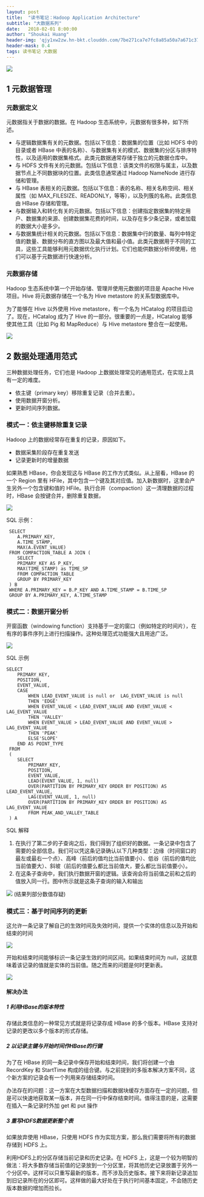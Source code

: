 ```yaml
---
layout: post
title:  "读书笔记：Hadoop Application Architecture"
subtitle: "大数据系列"
date:   2018-02-01 8:00:00
author: "Shoukai Huang"
header-img: 'qjy1xw2zw.hn-bkt.clouddn.com/7be271ca7e7fc8a85a50a7a671c370c2.jpg'
header-mask: 0.4
tags: 读书笔记 大数据
---
```


![](http://qjy1xw2zw.hn-bkt.clouddn.com/776b866eaa00fe715f19ef94cbd4d6d1.jpg)

## 1 元数据管理

### 元数据定义

元数据指关于数据的数据。在 Hadoop 生态系统中，元数据有很多种，如下所述。

* 与逻辑数据集有关的元数据。包括以下信息：数据集的位置（比如 HDFS 中的目录或者 HBase 中表的名称）、与数据集有关的模式、数据集的分区与排序特性，以及适用的数据集格式。此类元数据通常存储于独立的元数据仓库中。
* 与 HDFS 文件有关的元数据。包括以下信息：该类文件的权限与属主，以及数据节点上不同数据块的位置。此类信息通常通过 Hadoop NameNode 进行存储和管理。
* 与 HBase 表相关的元数据。包括以下信息：表的名称、相关名称空间、相关属性（如 MAX_FILESIZE、READONLY，等等），以及列簇的名称。此类信息由 HBase 存储和管理。
* 与数据输入和转化有关的元数据。包括以下信息：创建指定数据集的特定用户、数据集的来源、创建数据集花费的时间，以及存在多少条记录，或者加载的数据大小是多少。
* 与数据集统计相关的元数据。包括以下信息：数据集中行的数量、每列中特定值的数量、数据分布的直方图以及最大值和最小值。此类元数据用于不同的工具，这些工具能够利用元数据优化执行计划。它们也能供数据分析师使用，他们可以基于元数据进行快速分析。


### 元数据存储

Hadoop 生态系统中第一个开始存储、管理并使用元数据的项目是 Apache Hive 项目。Hive 将元数据存储在一个名为 Hive metastore 的关系型数据库中。

为了能够在 Hive 以外使用 Hive metastore，有一个名为 HCatalog 的项目启动了。现在，HCatalog 成为了 Hive 的一部分。很重要的一点是，HCatalog 能够使其他工具（比如 Pig 和 MapReduce）与 Hive metastore 整合在一起使用。

![](http://qjy1xw2zw.hn-bkt.clouddn.com/2a8c50a3d07cba5095ed459b007449c0.jpg)


## 2 数据处理通用范式

三种数据处理任务，它们也是 Hadoop 上数据处理常见的通用范式，在实现上具有一定的难度。
* 依主键（primary key）移除重复记录（合并去重）。
* 使用数据开窗分析。
* 更新时间序列数据。

### 模式一：依主键移除重复记录

Hadoop 上的数据经常存在重复的记录，原因如下。

* 数据采集阶段存在重复发送
* 记录更新时的增量数据

如果熟悉 HBase，你会发现这与 HBase 的工作方式类似。从上层看，HBase 的一个 Region 里有 HFile，其中包含一个键及其对应值。加入新数据时，这里会产生另外一个包含键和值的 HFile。执行合并（compaction）这一清理数据的过程时，HBase 会按键合并，删除重复数据，

![](http://qjy1xw2zw.hn-bkt.clouddn.com/d259a4a002b6a29101dc8297e52d337a.jpg)


SQL 示例：

```
 SELECT 
 	A.PRIMARY_KEY, 
 	A.TIME_STAMP, 
 	MAX(A.EVENT_VALUE) 
 FROM COMPACTION_TABLE A JOIN ( 
 	SELECT 
 	PRIMARY_KEY AS P_KEY, 
 	MAX(TIME_STAMP) as TIME_SP 
 	FROM COMPACTION_TABLE 
 	GROUP BY PRIMARY_KEY 
 ) B 
 WHERE A.PRIMARY_KEY = B.P_KEY AND A.TIME_STAMP = B.TIME_SP 
 GROUP BY A.PRIMARY_KEY, A.TIME_STAMP
```


### 模式二：数据开窗分析

开窗函数（windowing function）支持基于一定的窗口（例如特定的时间片），在有序的事件序列上进行扫描操作。这种处理范式功能强大且用途广泛。

![](http://qjy1xw2zw.hn-bkt.clouddn.com/366f701be7b985bedf286e6444165e36.jpg)


SQL 示例

```
SELECT 
    PRIMARY_KEY, 
    POSITION, 
    EVENT_VALUE,
    CASE 
        WHEN LEAD_EVENT_VALUE is null or  LAG_EVENT_VALUE is null 
        THEN 'EDGE' 
        WHEN EVENT_VALUE < LEAD_EVENT_VALUE AND EVENT_VALUE < LAG_EVENT_VALUE 
        THEN 'VALLEY' 
        WHEN EVENT_VALUE > LEAD_EVENT_VALUE AND EVENT_VALUE > LAG_EVENT_VALUE 
        THEN 'PEAK' 
        ELSE'SLOPE' 
    END AS POINT_TYPE 
 FROM 
 ( 
    SELECT 
        PRIMARY_KEY, 
        POSITION, 
        EVENT_VALUE, 
        LEAD(EVENT_VALUE, 1, null) 
        OVER(PARTITION BY PRIMARY_KEY ORDER BY POSITION) AS LEAD_EVENT_VALUE, 
        LAG(EVENT_VALUE, 1, null) 
        OVER(PARTITION BY PRIMARY_KEY ORDER BY POSITION) AS LAG_EVENT_VALUE 
        FROM PEAK_AND_VALLEY_TABLE 
 ) A
```
SQL 解释

1. 在执行了第二步的子查询之后，我们得到了组织好的数据。一条记录中包含了需要的全部信息。我们可以凭这条记录确认以下几种类型：边缘（时间窗口的最左或最右一个点）、高峰（前后的值均比当前值要小）、低谷（前后的值均比当前值要大）、斜坡（前后的值要么都比当前值大，要么都比当前值要小）。
2. 在这条子查询中，我们执行数据开窗的逻辑。该查询会将当前值之前和之后的值放入同一行。图中所示就是这条子查询的输入和输出

![](http://qjy1xw2zw.hn-bkt.clouddn.com/be19a493e0cb452701098fb4322f1820.jpg)
(结果列部分数值存疑)


### 模式三：基于时间序列的更新

这允许一条记录了解自己的生效时间及失效时间，提供一个实体的信息以及开始和结束的时间

![](http://qjy1xw2zw.hn-bkt.clouddn.com/fee0c7bae73804984fc4fb115d66193b.jpg)


开始和结束时间能够标识一条记录生效的时间区间。如果结束时间为 null，这就意味着该记录的值就是实体的当前值。随之而来的问题是何时更新表。

![](http://qjy1xw2zw.hn-bkt.clouddn.com/027a5647b5b5b71ba83dde78050d6fbe.jpg)


#### 解决办法

##### 1 利用HBase的版本特性

存储此类信息的一种常见方式就是将记录存成 HBase 的多个版本。HBase 支持对记录的更改以多个版本的形式存储。

##### 2 以记录主键与开始时间作HBase的行键

为了在 HBase 的同一条记录中保存开始和结束时间，我们将创建一个由 RecordKey 和 StartTime 构成的组合键。与之前提到的多版本解决方案不同，这个新方案的记录会有一个列用来存储结束时间。

办法存在的问题：这一方案在大型数据扫描和数据块缓存方面存在一定的问题，但是可以快速地获取某一版本，并在同一行中保存结束时间。值得注意的是，这需要在插入一条记录时外加 get 和 put 操作

##### 3 重写HDFS数据更新整个表

如果放弃使用 HBase，只使用 HDFS 作为实现方案，那么我们需要将所有的数据存储到 HDFS 上。

利用HDFS上的分区存储当前记录和历史记录。在 HDFS 上，这是一个较为明智的做法：将大多数存储当前值的记录放到一个分区里，将其他历史记录放置于另外一个分区中。这样可以只重写最新的版本，而不涉及历史版本。接下来将新记录追加到旧记录所在的分区即可。这样做的最大好处在于执行时间基本固定，不会随历史版本数据的增加而拉长。

